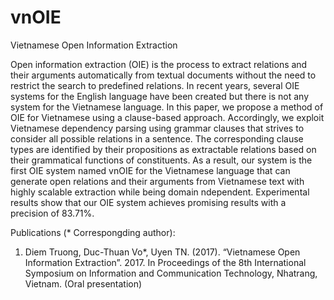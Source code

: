# vnOIE
Vietnamese Open Information Extraction

Open information extraction (OIE) is the process to extract relations and their arguments automatically from textual documents without the need to restrict the search to predefined relations. In recent years, several OIE systems for the English language have been created but there is not any system for the Vietnamese language. In this paper, we propose a method of OIE for Vietnamese using a clause-based approach. Accordingly, we exploit Vietnamese dependency parsing using grammar clauses that strives to consider all possible relations in a sentence. The corresponding clause types are identified by their propositions as extractable relations based on their grammatical functions of constituents. As a result, our system is the first OIE system named vnOIE for the Vietnamese language that can generate open relations and their arguments from Vietnamese text with highly scalable extraction while being domain ndependent. Experimental   results   show   that   our   OIE   system   achieves promising results with a precision of 83.71%.

Publications (* Correspongding author): 
1. Diem Truong, Duc-Thuan Vo*, Uyen TN. (2017). “Vietnamese Open Information Extraction”. 2017. In Proceedings of the 8th International Symposium on Information and Communication Technology, Nhatrang, Vietnam. (Oral presentation)
